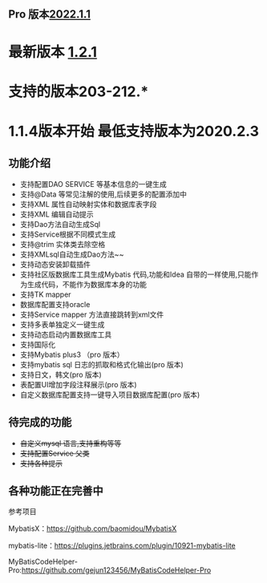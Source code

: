 ## Pro 版本[2022.1.1](https://plugins.jetbrains.com/plugin/18389-mybatis-smart-code-help-pro)
# 最新版本 [1.2.1](https://plugins.jetbrains.com/plugin/16245-mybatis-smart-code-help)
# 支持的版本203-212.* 
# 1.1.4版本开始 最低支持版本为2020.2.3
## 功能介绍
 - 支持配置DAO SERVICE 等基本信息的一键生成
 - 支持@Data 等常见注解的使用,后续更多的配置添加中
 - 支持XML 属性自动映射实体和数据库表字段
 - 支持XML 编辑自动提示
 - 支持Dao方法自动生成Sql
 - 支持Service根据不同模式生成
 - 支持@trim 实体类去除空格
 - 支持XMLsql自动生成Dao方法~~
 - 支持动态安装卸载插件
 - 支持社区版数据库工具生成Mybatis 代码,功能和Idea 自带的一样使用,只能作为生成代码，不能作为数据库本身的功能
 - 支持TK mapper
 - 数据库配置支持oracle
 - 支持Service mapper 方法直接跳转到xml文件
 - 支持多表单独定义一键生成
 - 支持动态启动内置数据库工具
 - 支持国际化
 - 支持Mybatis plus3 （pro 版本）
 - 支持mybatis sql 日志的抓取和格式化输出(pro 版本)
 - 支持日文，韩文(pro 版本)
 - 表配置UI增加字段注释展示(pro 版本)
 - 自定义数据库配置支持一键导入项目数据库配置(pro 版本)
## 待完成的功能
 - ~~自定义mysql 语言,支持重构等等~~
 - ~~支持配置Service 父类~~
 - ~~支持各种提示~~
## 各种功能正在完善中
参考项目

   MybatisX：https://github.com/baomidou/MybatisX
   
   mybatis-lite：https://plugins.jetbrains.com/plugin/10921-mybatis-lite
   
   MyBatisCodeHelper-Pro:https://github.com/gejun123456/MyBatisCodeHelper-Pro
